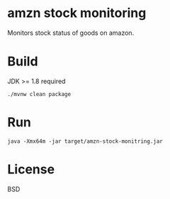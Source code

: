 amzn stock monitoring
=====================

Monitors stock status of goods on amazon.
 
Build
=====

JDK >= 1.8 required

    ./mvnw clean package
    
Run
===

    java -Xmx64m -jar target/amzn-stock-monitring.jar 

License
=======

BSD
